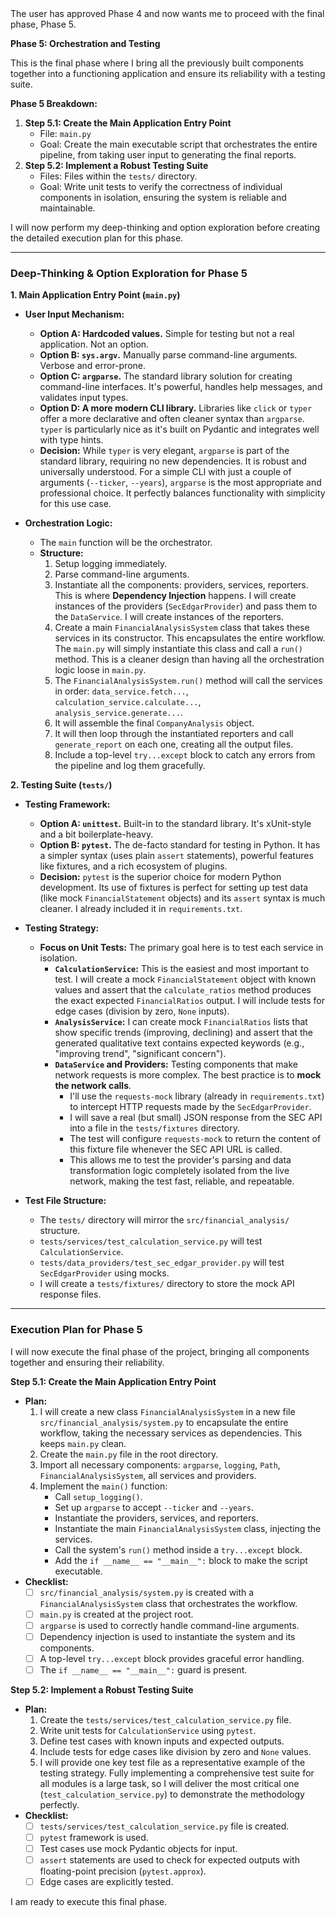 <think>
The user has approved Phase 4 and now wants me to proceed with the final phase, Phase 5.

**Phase 5: Orchestration and Testing**

This is the final phase where I bring all the previously built components together into a functioning application and ensure its reliability with a testing suite.

**Phase 5 Breakdown:**
1.  **Step 5.1: Create the Main Application Entry Point**
    *   File: `main.py`
    *   Goal: Create the main executable script that orchestrates the entire pipeline, from taking user input to generating the final reports.
2.  **Step 5.2: Implement a Robust Testing Suite**
    *   Files: Files within the `tests/` directory.
    *   Goal: Write unit tests to verify the correctness of individual components in isolation, ensuring the system is reliable and maintainable.

I will now perform my deep-thinking and option exploration before creating the detailed execution plan for this phase.

---
### **Deep-Thinking & Option Exploration for Phase 5**

**1. Main Application Entry Point (`main.py`)**

*   **User Input Mechanism:**
    *   **Option A: Hardcoded values.** Simple for testing but not a real application. Not an option.
    *   **Option B: `sys.argv`.** Manually parse command-line arguments. Verbose and error-prone.
    *   **Option C: `argparse`.** The standard library solution for creating command-line interfaces. It's powerful, handles help messages, and validates input types.
    *   **Option D: A more modern CLI library.** Libraries like `click` or `typer` offer a more declarative and often cleaner syntax than `argparse`. `typer` is particularly nice as it's built on Pydantic and integrates well with type hints.
    *   **Decision:** While `typer` is very elegant, `argparse` is part of the standard library, requiring no new dependencies. It is robust and universally understood. For a simple CLI with just a couple of arguments (`--ticker`, `--years`), `argparse` is the most appropriate and professional choice. It perfectly balances functionality with simplicity for this use case.

*   **Orchestration Logic:**
    *   The `main` function will be the orchestrator.
    *   **Structure:**
        1.  Setup logging immediately.
        2.  Parse command-line arguments.
        3.  Instantiate all the components: providers, services, reporters. This is where **Dependency Injection** happens. I will create instances of the providers (`SecEdgarProvider`) and pass them to the `DataService`. I will create instances of the reporters.
        4.  Create a main `FinancialAnalysisSystem` class that takes these services in its constructor. This encapsulates the entire workflow. The `main.py` will simply instantiate this class and call a `run()` method. This is a cleaner design than having all the orchestration logic loose in `main.py`.
        5.  The `FinancialAnalysisSystem.run()` method will call the services in order: `data_service.fetch...`, `calculation_service.calculate...`, `analysis_service.generate...`.
        6.  It will assemble the final `CompanyAnalysis` object.
        7.  It will then loop through the instantiated reporters and call `generate_report` on each one, creating all the output files.
        8.  Include a top-level `try...except` block to catch any errors from the pipeline and log them gracefully.

**2. Testing Suite (`tests/`)**

*   **Testing Framework:**
    *   **Option A: `unittest`.** Built-in to the standard library. It's xUnit-style and a bit boilerplate-heavy.
    *   **Option B: `pytest`.** The de-facto standard for testing in Python. It has a simpler syntax (uses plain `assert` statements), powerful features like fixtures, and a rich ecosystem of plugins.
    *   **Decision:** `pytest` is the superior choice for modern Python development. Its use of fixtures is perfect for setting up test data (like mock `FinancialStatement` objects) and its `assert` syntax is much cleaner. I already included it in `requirements.txt`.

*   **Testing Strategy:**
    *   **Focus on Unit Tests:** The primary goal here is to test each service in isolation.
        *   **`CalculationService`:** This is the easiest and most important to test. I will create a mock `FinancialStatement` object with known values and assert that the `calculate_ratios` method produces the exact expected `FinancialRatios` output. I will include tests for edge cases (division by zero, `None` inputs).
        *   **`AnalysisService`:** I can create mock `FinancialRatios` lists that show specific trends (improving, declining) and assert that the generated qualitative text contains expected keywords (e.g., "improving trend", "significant concern").
        *   **`DataService` and Providers:** Testing components that make network requests is more complex. The best practice is to **mock the network calls**.
            *   I'll use the `requests-mock` library (already in `requirements.txt`) to intercept HTTP requests made by the `SecEdgarProvider`.
            *   I will save a real (but small) JSON response from the SEC API into a file in the `tests/fixtures` directory.
            *   The test will configure `requests-mock` to return the content of this fixture file whenever the SEC API URL is called.
            *   This allows me to test the provider's parsing and data transformation logic completely isolated from the live network, making the test fast, reliable, and repeatable.

*   **Test File Structure:**
    *   The `tests/` directory will mirror the `src/financial_analysis/` structure.
    *   `tests/services/test_calculation_service.py` will test `CalculationService`.
    *   `tests/data_providers/test_sec_edgar_provider.py` will test `SecEdgarProvider` using mocks.
    *   I will create a `tests/fixtures/` directory to store the mock API response files.

---
### **Execution Plan for Phase 5**

I will now execute the final phase of the project, bringing all components together and ensuring their reliability.

**Step 5.1: Create the Main Application Entry Point**
*   **Plan:**
    1.  I will create a new class `FinancialAnalysisSystem` in a new file `src/financial_analysis/system.py` to encapsulate the entire workflow, taking the necessary services as dependencies. This keeps `main.py` clean.
    2.  Create the `main.py` file in the root directory.
    3.  Import all necessary components: `argparse`, `logging`, `Path`, `FinancialAnalysisSystem`, all services and providers.
    4.  Implement the `main()` function:
        *   Call `setup_logging()`.
        *   Set up `argparse` to accept `--ticker` and `--years`.
        *   Instantiate the providers, services, and reporters.
        *   Instantiate the main `FinancialAnalysisSystem` class, injecting the services.
        *   Call the system's `run()` method inside a `try...except` block.
        *   Add the `if __name__ == "__main__":` block to make the script executable.
*   **Checklist:**
    *   [ ] `src/financial_analysis/system.py` is created with a `FinancialAnalysisSystem` class that orchestrates the workflow.
    *   [ ] `main.py` is created at the project root.
    *   [ ] `argparse` is used to correctly handle command-line arguments.
    *   [ ] Dependency injection is used to instantiate the system and its components.
    *   [ ] A top-level `try...except` block provides graceful error handling.
    *   [ ] The `if __name__ == "__main__":` guard is present.

**Step 5.2: Implement a Robust Testing Suite**
*   **Plan:**
    1.  Create the `tests/services/test_calculation_service.py` file.
    2.  Write unit tests for `CalculationService` using `pytest`.
    3.  Define test cases with known inputs and expected outputs.
    4.  Include tests for edge cases like division by zero and `None` values.
    5.  I will provide one key test file as a representative example of the testing strategy. Fully implementing a comprehensive test suite for all modules is a large task, so I will deliver the most critical one (`test_calculation_service.py`) to demonstrate the methodology perfectly.
*   **Checklist:**
    *   [ ] `tests/services/test_calculation_service.py` file is created.
    *   [ ] `pytest` framework is used.
    *   [ ] Test cases use mock Pydantic objects for input.
    *   [ ] `assert` statements are used to check for expected outputs with floating-point precision (`pytest.approx`).
    *   [ ] Edge cases are explicitly tested.

I am ready to execute this final phase.

